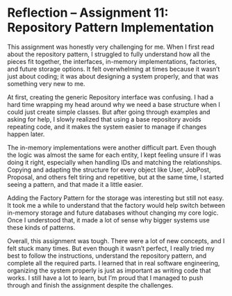 # **Reflection – Assignment 11: Repository Pattern Implementation**

This assignment was honestly very challenging for me. When I first read about the repository pattern, I struggled to fully understand how all the pieces fit together, the interfaces, in-memory implementations, factories, and future storage options. It felt overwhelming at times because it wasn’t just about coding; it was about designing a system properly, and that was something very new to me.

At first, creating the generic Repository interface was confusing. I had a hard time wrapping my head around why we need a base structure when I could just create simple classes. But after going through examples and asking for help, I slowly realized that using a base repository avoids repeating code, and it makes the system easier to manage if changes happen later.

The in-memory implementations were another difficult part. Even though the logic was almost the same for each entity, I kept feeling unsure if I was doing it right, especially when handling IDs and matching the relationships. Copying and adapting the structure for every object like User, JobPost, Proposal, and others felt tiring and repetitive, but at the same time, I started seeing a pattern, and that made it a little easier.

Adding the Factory Pattern for the storage was interesting but still not easy. It took me a while to understand that the factory would help switch between in-memory storage and future databases without changing my core logic. Once I understood that, it made a lot of sense why bigger systems use these kinds of patterns.

Overall, this assignment was tough. There were a lot of new concepts, and I felt stuck many times. But even though it wasn’t perfect, I really tried my best to follow the instructions, understand the repository pattern, and complete all the required parts. I learned that in real software engineering, organizing the system properly is just as important as writing code that works. I still have a lot to learn, but I’m proud that I managed to push through and finish the assignment despite the challenges.
